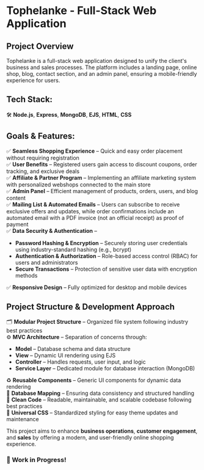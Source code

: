 # Tophelanke - Full-Stack Web Application
## Project Overview
Tophelanke is a full-stack web application designed to unify the client's business and sales processes. The platform includes a landing page, online shop, blog, contact section, and an admin panel, ensuring a mobile-friendly experience for users.

## Tech Stack:
🛠 **Node.js**, **Express**, **MongoDB**, **EJS**, **HTML**, **CSS**

## Goals & Features:
✅ **Seamless Shopping Experience** – Quick and easy order placement without requiring registration  
✅ **User Benefits** – Registered users gain access to discount coupons, order tracking, and exclusive deals  
✅ **Affiliate & Partner Program** – Implementing an affiliate marketing system with personalized webshops connected to the main store  
✅ **Admin Panel** – Efficient management of products, orders, users, and blog content  
✅ **Mailing List & Automated Emails** – Users can subscribe to receive exclusive offers and updates, while order confirmations include an automated email with a PDF invoice (not an official receipt) as proof of payment  
✅ **Data Security & Authentication** –  
- **Password Hashing & Encryption** – Securely storing user credentials using industry-standard hashing (e.g., bcrypt)  
- **Authentication & Authorization** – Role-based access control (RBAC) for users and administrators  
- **Secure Transactions** – Protection of sensitive user data with encryption methods  

✅ **Responsive Design** – Fully optimized for desktop and mobile devices    

## Project Structure & Development Approach
🗂 **Modular Project Structure** – Organized file system following industry best practices  
⚙️ **MVC Architecture** – Separation of concerns through:  
- **Model** – Database schema and data structure  
- **View** – Dynamic UI rendering using EJS  
- **Controller** – Handles requests, user input, and logic  
- **Service Layer** – Dedicated module for database interaction (MongoDB)  

♻️ **Reusable Components** – Generic UI components for dynamic data rendering  
🔄 **Database Mapping** – Ensuring data consistency and structured handling  
🧹 **Clean Code** – Readable, maintainable, and scalable codebase following best practices  
🎨 **Universal CSS** – Standardized styling for easy theme updates and maintenance  

This project aims to enhance **business operations**, **customer engagement**, and **sales** by offering a modern, and user-friendly online shopping experience.

### 🚀 Work in Progress!
